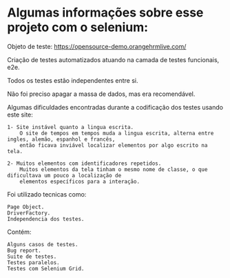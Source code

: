 # Algumas informações sobre esse projeto com o selenium:

Objeto de teste: https://opensource-demo.orangehrmlive.com/

Criação de testes automatizados atuando na camada de testes funcionais, e2e.

Todos os testes estão independentes entre si.

Não foi preciso apagar a massa de dados, mas era recomendável.

Algumas dificuldades encontradas durante a codificação dos testes usando este site:

    1- Site instável quanto a lingua escrita.
        O site de tempos em tempos muda a lingua escrita, alterna entre ingles, alemão, espanhol e francês, 
        então ficava inviável localizar elementos por algo escrito na tela.    
        
    2- Muitos elementos com identificadores repetidos.
        Muitos elementos da tela tinham o mesmo nome de classe, o que dificultava um pouco a localização de 
        elementos específicos para a interação.

Foi utilizado tecnicas como:

    Page Object.
    DriverFactory.
    Independencia dos testes.

Contém:

    Alguns casos de testes.
    Bug report.
    Suite de testes.
    Testes paralelos.
    Testes com Selenium Grid.
